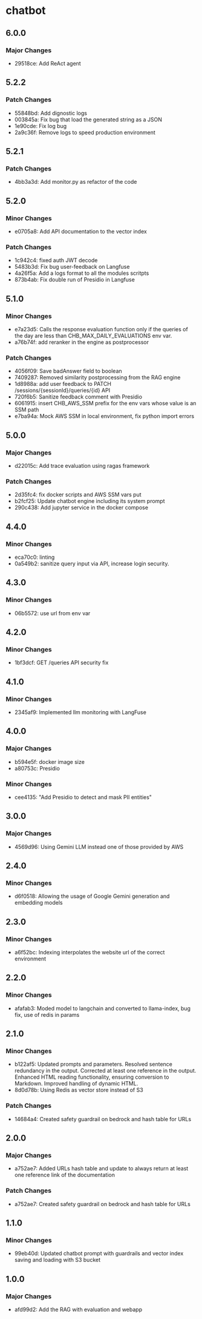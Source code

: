 # chatbot

## 6.0.0

### Major Changes

- 29518ce: Add ReAct agent

## 5.2.2

### Patch Changes

- 55848bd: Add dignostic logs
- 003845a: Fix bug that load the generated string as a JSON
- 1e90cde: Fix log bug
- 2a9c36f: Remove logs to speed production environment

## 5.2.1

### Patch Changes

- 4bb3a3d: Add monitor.py as refactor of the code

## 5.2.0

### Minor Changes

- e0705a8: Add API documentation to the vector index

### Patch Changes

- 1c942c4: fixed auth JWT decode
- 5483b3d: Fix bug user-feedback on Langfuse
- 4a26f5a: Add a logs format to all the modules scritpts
- 873b4ab: Fix double run of Presidio in Langfuse

## 5.1.0

### Minor Changes

- e7a23d5: Calls the response evaluation function only if the queries of the day are less than CHB_MAX_DAILY_EVALUATIONS env var.
- a76b74f: add reranker in the engine as postprocessor

### Patch Changes

- 4056f09: Save badAnswer field to boolean
- 7409287: Removed similarity postprocessing from the RAG engine
- 1d8988a: add user feedback to PATCH /sessions/{sessionId}/queries/{id} API
- 720f6b5: Sanitize feedback comment with Presidio
- 6061915: insert CHB_AWS_SSM prefix for the env vars whose value is an SSM path
- e7ba94a: Mock AWS SSM in local environment, fix python import errors

## 5.0.0

### Major Changes

- d22015c: Add trace evaluation using ragas framework

### Patch Changes

- 2d35fc4: fix docker scripts and AWS SSM vars put
- b2fcf25: Update chatbot engine including its system prompt
- 290c438: Add jupyter service in the docker compose

## 4.4.0

### Minor Changes

- eca70c0: linting
- 0a549b2: sanitize query input via API, increase login security.

## 4.3.0

### Minor Changes

- 06b5572: use url from env var

## 4.2.0

### Minor Changes

- 1bf3dcf: GET /queries API security fix

## 4.1.0

### Minor Changes

- 2345af9: Implemented llm monitoring with LangFuse

## 4.0.0

### Major Changes

- b594e5f: docker image size
- a80753c: Presidio

### Minor Changes

- cee4135: "Add Presidio to detect and mask PII entities"

## 3.0.0

### Major Changes

- 4569d96: Using Gemini LLM instead one of those provided by AWS

## 2.4.0

### Minor Changes

- d6f0518: Allowing the usage of Google Gemini generation and embedding models

## 2.3.0

### Minor Changes

- a6f52bc: Indexing interpolates the website url of the correct environment

## 2.2.0

### Minor Changes

- afafab3: Moded model to langchain and converted to llama-index, bug fix, use of redis in params

## 2.1.0

### Minor Changes

- b122af5: Updated prompts and parameters.
  Resolved sentence redundancy in the output.
  Corrected at least one reference in the output.
  Enhanced HTML reading functionality, ensuring conversion to Markdown.
  Improved handling of dynamic HTML.
- 8d0d78b: Using Redis as vector store instead of S3

### Patch Changes

- 14684a4: Created safety guardrail on bedrock and hash table for URLs

## 2.0.0

### Major Changes

- a752ae7: Added URLs hash table and update to always return at least one reference link of the documentation

### Patch Changes

- a752ae7: Created safety guardrail on bedrock and hash table for URLs

## 1.1.0

### Minor Changes

- 99eb40d: Updated chatbot prompt with guardrails and vector index saving and loading with S3 bucket

## 1.0.0

### Major Changes

- afd99d2: Add the RAG with evaluation and webapp
